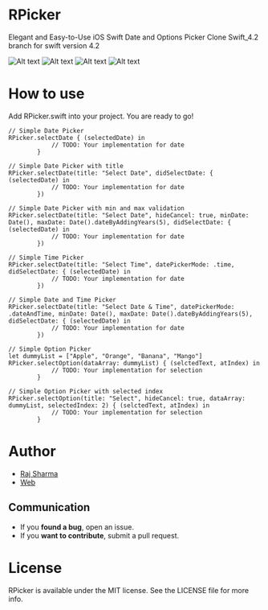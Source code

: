 # RPicker
Elegant and Easy-to-Use iOS Swift Date and Options Picker
Clone Swift_4.2 branch for swift version 4.2

![Alt text](https://github.com/rheyansh/RPicker/blob/master/Screenshots/1.png)
![Alt text](https://github.com/rheyansh/RPicker/blob/master/Screenshots/2.png)
![Alt text](https://github.com/rheyansh/RPicker/blob/master/Screenshots/3.png)
![Alt text](https://github.com/rheyansh/RPicker/blob/master/Screenshots/4.png)

# How to use
Add RPicker.swift into your project.
You are ready to go!

    // Simple Date Picker
    RPicker.selectDate { (selectedDate) in
                // TODO: Your implementation for date
            }            
    
    // Simple Date Picker with title
    RPicker.selectDate(title: "Select Date", didSelectDate: { (selectedDate) in
                // TODO: Your implementation for date
            })
            
    // Simple Date Picker with min and max validation
    RPicker.selectDate(title: "Select Date", hideCancel: true, minDate: Date(), maxDate: Date().dateByAddingYears(5), didSelectDate: { (selectedDate) in
                // TODO: Your implementation for date
            })      
    
    // Simple Time Picker
    RPicker.selectDate(title: "Select Time", datePickerMode: .time, didSelectDate: { (selectedDate) in
                // TODO: Your implementation for date
            })
    
    // Simple Date and Time Picker
    RPicker.selectDate(title: "Select Date & Time", datePickerMode: .dateAndTime, minDate: Date(), maxDate: Date().dateByAddingYears(5), didSelectDate: { (selectedDate) in
                // TODO: Your implementation for date
            })
            
    // Simple Option Picker
    let dummyList = ["Apple", "Orange", "Banana", "Mango"]
    RPicker.selectOption(dataArray: dummyList) { (selctedText, atIndex) in
                // TODO: Your implementation for selection
            }
            
    // Simple Option Picker with selected index
    RPicker.selectOption(title: "Select", hideCancel: true, dataArray: dummyList, selectedIndex: 2) { (selctedText, atIndex) in
                // TODO: Your implementation for selection
            }
# Author   

* [Raj Sharma](https://github.com/rheyansh)
* [Web](http://rajsharma.online/)

## Communication

* If you **found a bug**, open an issue.
* If you **want to contribute**, submit a pull request.

# License
RPicker is available under the MIT license. See the LICENSE file for more info.
